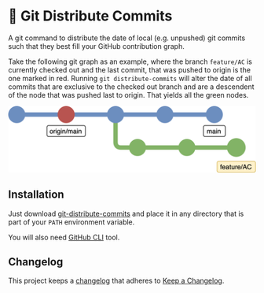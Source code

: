 # 🎄 Git Distribute Commits

A git command to distribute the date of local (e.g. unpushed) git commits such
that they best fill your GitHub contribution graph.

Take the following git graph as an example, where the branch `feature/AC` is
currently checked out and the last commit, that was pushed to origin is the one
marked in red. Running `git distribute-commits` will alter the date of all
commits that are exclusive to the checked out branch and are a descendent of
the node that was pushed last to origin. That yields all the green nodes.

![Git graph illustrating the usage of git-distribute-commits](examples/git-branched-graph.png)

## Installation
Just download [git-distribute-commits](git-distribute-commits) and place
it in any directory that is part of your `PATH` environment variable.

You will also need [GitHub CLI](https://cli.github.com) tool.

## Changelog
This project keeps a [changelog](CHANGELOG.md) that adheres to
[Keep a Changelog](https://keepachangelog.com/en/1.1.0/).
